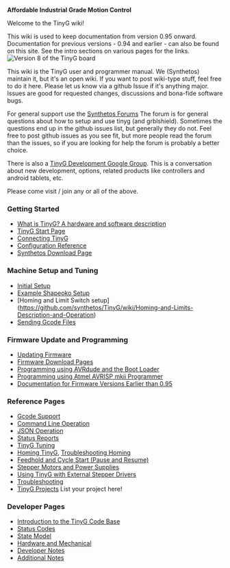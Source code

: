 **Affordable Industrial Grade Motion Control**

Welcome to the TinyG wiki!

This wiki is used to keep documentation from version 0.95 onward. Documentation for previous versions - 0.94 and earlier - can also be found on this site. See the intro sections on various pages for the links.
![Version 8 of the TinyG board](http://farm4.staticflickr.com/3719/12692585715_ca174304c0_b.jpg)

This wiki is the TinyG user and programmer manual. We (Synthetos) maintain it, but it's an open wiki. If you want to post wiki-type stuff, feel free to do it here. Please let us know via a github Issue if it's anything major. Issues are good for requested changes, discussions and bona-fide software bugs.

For general support use the [Synthetos Forums](https://www.synthetos.com/forum/tinyg/)
The forum is for general questions about how to setup and use tinyg (and grblshield). Sometimes the questions end up in the github issues list, but generally they do not. Feel free to post github issues as you see fit, but more people read the forum than the issues, so if you are looking for help the forum is probably a better choice.

There is also a [TinyG Development Google Group](https://groups.google.com/forum/?hl=en&fromgroups#!forum/devTinyG). This is a conversation about new development, options, related products like controllers and android tablets, etc.

Please come visit / join any or all of the above.

### Getting Started
* [What is TinyG? A hardware and software description](https://github.com/synthetos/TinyG/wiki/1.00-What-is-TinyG)
* [TinyG Start Page](https://github.com/synthetos/TinyG/wiki/1.01-TinyG-Start)
* [Connecting TinyG](https://github.com/synthetos/TinyG/wiki/1.02-Connecting-TinyG)
* [Configuration Reference](https://github.com/synthetos/TinyG/wiki/TinyG-Configuration)
* [Synthetos Download Page](http://synthetos.github.io/)

### Machine Setup and Tuning
* [Initial Setup](https://github.com/synthetos/TinyG/wiki/Initial-Setup)
* [Example Shapeoko Setup](https://github.com/synthetos/TinyG/wiki/TinyG-Shapeoko-Setup)
* [Homing and Limit Switch setup] (https://github.com/synthetos/TinyG/wiki/Homing-and-Limits-Description-and-Operation)
* [Sending Gcode Files](https://github.com/synthetos/TinyG/wiki/TinyG-Sending-Files)

### Firmware Update and Programming
* [Updating Firmware](https://github.com/synthetos/TinyG/wiki/TinyG-Updating-Firmware)
* [Firmware Download Pages](http://synthetos.github.io/)
* [Programming using AVRdude and the Boot Loader](https://github.com/synthetos/TinyG/wiki/TinyG-Boot-Loader)
* [Programming using Atmel AVRISP mkii Programmer](https://github.com/synthetos/TinyG/wiki/Programming-TinyG-with-the-Atmel-AVRISP-Mkii-Programmer)
* [Documentation for Firmware Versions Earlier than 0.95](https://github.com/synthetos/TinyG/wiki/TinyG-0.95-and-Earlier)

### Reference Pages
* [Gcode Support](https://github.com/synthetos/TinyG/wiki/TinyG-Gcode-Support)
* [Command Line Operation](https://github.com/synthetos/TinyG/wiki/TinyG-Command-Line)
* [JSON Operation](https://github.com/synthetos/TinyG/wiki/JSON-Operation)
* [Status Reports](https://github.com/synthetos/TinyG/wiki/Status-Reports)
* [TinyG Tuning](https://github.com/synthetos/TinyG/wiki/TinyG-Tuning)
* [Homing TinyG](https://github.com/synthetos/TinyG/wiki/Homing-and-Limits-Description-and-Operation), [Troubleshooting Homing](https://github.com/synthetos/TinyG/wiki/Homing-and-Limits-Setup-and-Troubleshooting)
* [Feedhold and Cycle Start (Pause and Resume)](https://github.com/synthetos/TinyG/wiki/TinyG-Feedhold-and-Resume)
* [Stepper Motors and Power Supplies](https://github.com/synthetos/TinyG/wiki/Stepper-Motors-and-Power-Supplies)
* [Using TinyG with External Stepper Drivers](https://github.com/synthetos/TinyG/wiki/TinyG-Using-External-Drivers)
* [Troubleshooting](https://github.com/synthetos/TinyG/wiki/Troubleshooting)
* [TinyG Projects](https://github.com/synthetos/TinyG/wiki/TinyG-Projects) List your project here!

### Developer Pages
* [Introduction to the TinyG Code Base](https://github.com/synthetos/TinyG/wiki/Introduction-to-the-TinyG-Code-Base)
* [Status Codes](https://github.com/synthetos/TinyG/wiki/TinyG-Status-Codes)
* [State Model](https://github.com/synthetos/TinyG/wiki/TinyG-State-Model)
* [Hardware and Mechanical](https://github.com/synthetos/TinyG/wiki/TinyG-Hardware-Information)
* [Developer Notes](https://github.com/synthetos/TinyG/wiki/TinyG-Developer-Notes)
* [Additional Notes](https://github.com/synthetos/TinyG/wiki/Additional-Notes)